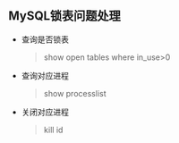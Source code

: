 ## **MySQL锁表问题处理**

- 查询是否锁表

  > show open tables where in_use>0

- 查询对应进程

  > show processlist

- 关闭对应进程

  > kill id